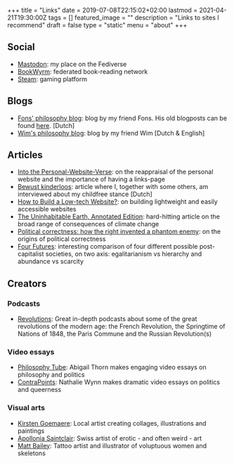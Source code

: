 +++
title =  "Links"
date = 2019-07-08T22:15:02+02:00
lastmod = 2021-04-21T19:30:00Z
tags = []
featured_image = ""
description = "Links to sites I recommend"
draft = false
type = "static"
menu = "about"
+++

## Social
* [Mastodon](https://ondergrond.org/@mysteriarch): my place on the Fediverse
* [BookWyrm](https://bookwyrm.social/user/mysteriarch): federated book-reading network
* [Steam](https://steamcommunity.com/id/thorontur/): gaming platform

## Blogs
* [Fons' philosophy blog](https://www.fonsdewulf.be/blog): blog by my friend Fons. His old blogposts can be found [here](https://fonsdewulf.wordpress.com/berichten/). [Dutch]
* [Wim's philosophy blog](https://wimchristiaens.netlify.app/): blog by my friend Wim [Dutch & English]

## Articles
* [Into the Personal-Website-Verse](https://matthiasott.com/articles/into-the-personal-website-verse): on the reappraisal of the personal website and the importance of having a links-page
* [Bewust kinderloos](https://readymag.com/ahsjournalistiek/bewustkinderloos/): article where I, together with some others, am interviewed about my childfree stance [Dutch]
* [How to Build a Low-tech Website?](https://solar.lowtechmagazine.com/2018/09/how-to-build-a-lowtech-website): on building lightweight and easily accessible websites
* [The Uninhabitable Earth, Annotated Edition](https://nymag.com/intelligencer/2017/07/climate-change-earth-too-hot-for-humans-annotated.html): hard-hitting article on the broad range of consequences of climate change
* [Political correctness: how the right invented a phantom enemy](https://www.theguardian.com/us-news/2016/nov/30/political-correctness-how-the-right-invented-phantom-enemy-donald-trump): on the origins of political correctness
* [Four Futures](https://www.jacobinmag.com/2011/12/four-futures/): interesting comparison of four different possible post-capitalist societies, on two axis: egalitarianism vs hierarchy and abundance vs scarcity

## Creators
### Podcasts
* [Revolutions](https://thehistoryofrome.typepad.com/revolutions_podcast/): Great in-depth podcasts about some of the great revolutions of the modern age: the French Revolution, the Springtime of Nations of 1848, the Paris Commune and the Russian Revolution(s)

### Video essays
* [Philosophy Tube](https://www.youtube.com/c/thephilosophytube/): Abigail Thorn makes engaging video essays on philosophy and politics
* [ContraPoints](https://www.youtube.com/c/ContraPoints/): Nathalie Wynn makes dramatic video essays on politics and queerness

### Visual arts
* [Kirsten Goemaere](http://www.punkie.be/): Local artist creating collages, illustrations and paintings
* [Apollonia Saintclair](https://apolloniasaintclair.com/): Swiss artist of erotic - and often weird - art
* [Matt Bailey](https://www.baileyillustration.com/): Tattoo artist and illustrator of voluptuous women and skeletons
